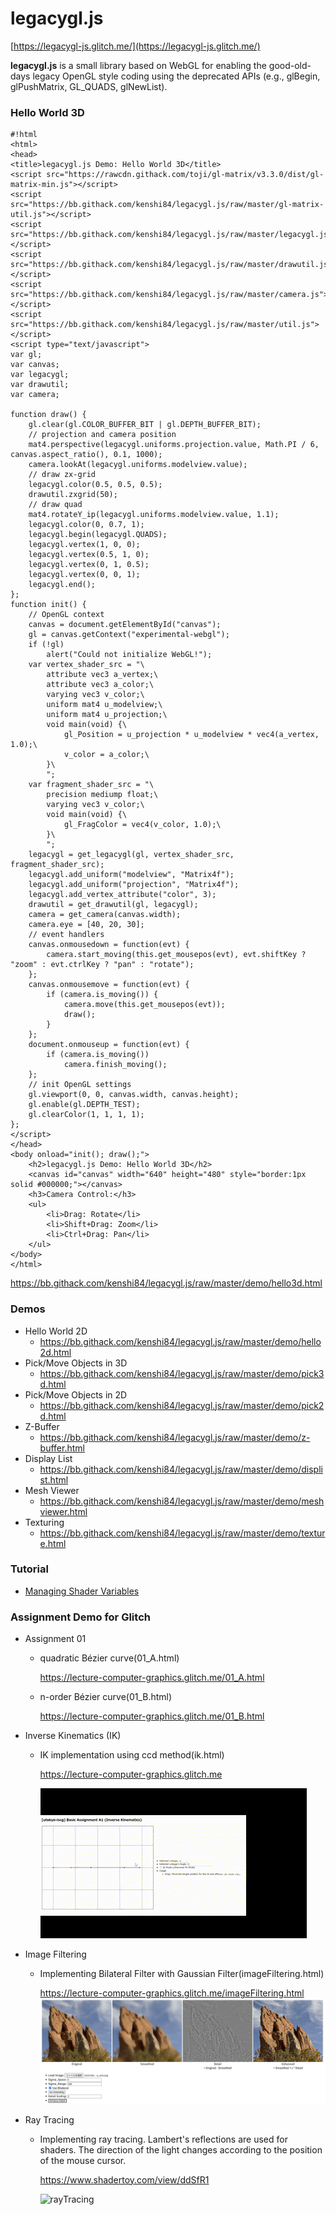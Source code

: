 # legacygl.js #

[https://legacygl-js.glitch.me/](https://legacygl-js.glitch.me/)

**legacygl.js** is a small library based on WebGL for enabling the good-old-days legacy 
OpenGL style coding using the deprecated APIs (e.g., glBegin, glPushMatrix, GL_QUADS, glNewList).

### Hello World 3D ###

```
#!html
<html>
<head>
<title>legacygl.js Demo: Hello World 3D</title>
<script src="https://rawcdn.githack.com/toji/gl-matrix/v3.3.0/dist/gl-matrix-min.js"></script>
<script src="https://bb.githack.com/kenshi84/legacygl.js/raw/master/gl-matrix-util.js"></script>
<script src="https://bb.githack.com/kenshi84/legacygl.js/raw/master/legacygl.js"></script>
<script src="https://bb.githack.com/kenshi84/legacygl.js/raw/master/drawutil.js"></script>
<script src="https://bb.githack.com/kenshi84/legacygl.js/raw/master/camera.js"></script>
<script src="https://bb.githack.com/kenshi84/legacygl.js/raw/master/util.js"></script>
<script type="text/javascript">
var gl;
var canvas;
var legacygl;
var drawutil;
var camera;

function draw() {
    gl.clear(gl.COLOR_BUFFER_BIT | gl.DEPTH_BUFFER_BIT);
    // projection and camera position
    mat4.perspective(legacygl.uniforms.projection.value, Math.PI / 6, canvas.aspect_ratio(), 0.1, 1000);
    camera.lookAt(legacygl.uniforms.modelview.value);
    // draw zx-grid
    legacygl.color(0.5, 0.5, 0.5);
    drawutil.zxgrid(50);
    // draw quad
    mat4.rotateY_ip(legacygl.uniforms.modelview.value, 1.1);
    legacygl.color(0, 0.7, 1);
    legacygl.begin(legacygl.QUADS);
    legacygl.vertex(1, 0, 0);
    legacygl.vertex(0.5, 1, 0);
    legacygl.vertex(0, 1, 0.5);
    legacygl.vertex(0, 0, 1);
    legacygl.end();
};
function init() {
    // OpenGL context
    canvas = document.getElementById("canvas");
    gl = canvas.getContext("experimental-webgl");
    if (!gl)
        alert("Could not initialize WebGL!");
    var vertex_shader_src = "\
        attribute vec3 a_vertex;\
        attribute vec3 a_color;\
        varying vec3 v_color;\
        uniform mat4 u_modelview;\
        uniform mat4 u_projection;\
        void main(void) {\
            gl_Position = u_projection * u_modelview * vec4(a_vertex, 1.0);\
            v_color = a_color;\
        }\
        ";
    var fragment_shader_src = "\
        precision mediump float;\
        varying vec3 v_color;\
        void main(void) {\
            gl_FragColor = vec4(v_color, 1.0);\
        }\
        ";
    legacygl = get_legacygl(gl, vertex_shader_src, fragment_shader_src);
    legacygl.add_uniform("modelview", "Matrix4f");
    legacygl.add_uniform("projection", "Matrix4f");
    legacygl.add_vertex_attribute("color", 3);
    drawutil = get_drawutil(gl, legacygl);
    camera = get_camera(canvas.width);
    camera.eye = [40, 20, 30];
    // event handlers
    canvas.onmousedown = function(evt) {
        camera.start_moving(this.get_mousepos(evt), evt.shiftKey ? "zoom" : evt.ctrlKey ? "pan" : "rotate");
    };
    canvas.onmousemove = function(evt) {
        if (camera.is_moving()) {
            camera.move(this.get_mousepos(evt));
            draw();
        }
    };
    document.onmouseup = function(evt) {
        if (camera.is_moving())
            camera.finish_moving();
    };
    // init OpenGL settings
    gl.viewport(0, 0, canvas.width, canvas.height);
    gl.enable(gl.DEPTH_TEST);
    gl.clearColor(1, 1, 1, 1);
};
</script>
</head>
<body onload="init(); draw();">
    <h2>legacygl.js Demo: Hello World 3D</h2>
    <canvas id="canvas" width="640" height="480" style="border:1px solid #000000;"></canvas>
    <h3>Camera Control:</h3>
    <ul>
        <li>Drag: Rotate</li>
        <li>Shift+Drag: Zoom</li>
        <li>Ctrl+Drag: Pan</li>
    </ul>
</body>
</html>
```
https://bb.githack.com/kenshi84/legacygl.js/raw/master/demo/hello3d.html

### Demos ###
- Hello World 2D
    - https://bb.githack.com/kenshi84/legacygl.js/raw/master/demo/hello2d.html
- Pick/Move Objects in 3D
    - https://bb.githack.com/kenshi84/legacygl.js/raw/master/demo/pick3d.html
- Pick/Move Objects in 2D
    - https://bb.githack.com/kenshi84/legacygl.js/raw/master/demo/pick2d.html
- Z-Buffer
    - https://bb.githack.com/kenshi84/legacygl.js/raw/master/demo/z-buffer.html
- Display List
    - https://bb.githack.com/kenshi84/legacygl.js/raw/master/demo/displist.html
- Mesh Viewer
    - https://bb.githack.com/kenshi84/legacygl.js/raw/master/demo/meshviewer.html
- Texturing
    - https://bb.githack.com/kenshi84/legacygl.js/raw/master/demo/texture.html

### Tutorial ###
- [Managing Shader Variables](doc/managing-shader-variables.md)

### Assignment Demo for Glitch ###
- Assignment 01
    - quadratic Bézier curve(01_A.html)

      https://lecture-computer-graphics.glitch.me/01_A.html
    - n-order Bézier curve(01_B.html)

      https://lecture-computer-graphics.glitch.me/01_B.html

- Inverse Kinematics (IK)
    - IK implementation using ccd method(ik.html)

      https://lecture-computer-graphics.glitch.me

      ![ik](movie/ik.gif)

- Image Filtering
    - Implementing Bilateral Filter with Gaussian Filter(imageFiltering.html)

      https://lecture-computer-graphics.glitch.me/imageFiltering.html
      ![imageFiltering](pic/imageFiltering.png)

- Ray Tracing
    - Implementing ray tracing. Lambert's reflections are used for shaders. The direction of the light changes according to the position of the mouse cursor.

      https://www.shadertoy.com/view/ddSfR1

      ![rayTracing](movie/rayTracing.gif)